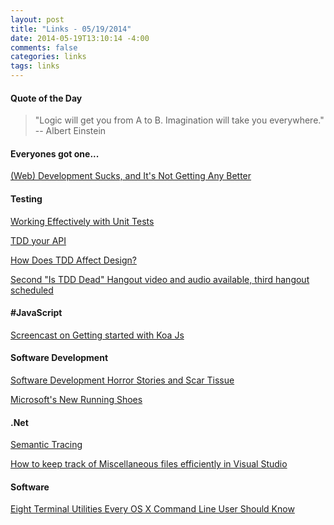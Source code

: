 ```yaml
---
layout: post
title: "Links - 05/19/2014"
date: 2014-05-19T13:10:14 -4:00
comments: false
categories: links
tags: links
---
```


#### Quote of the Day

<blockquote>"Logic will get you from A to B. Imagination will take you everywhere."<br>
-- Albert Einstein
</blockquote>

#### Everyones got one...

[(Web) Development Sucks, and It's Not Getting Any Better](http://blog.dantup.com/2014/05/web-development-sucks-and-its-not-getting-any-better/)

#### Testing

[Working Effectively with Unit Tests](https://leanpub.com/wewut)

[TDD your API](http://blog.balancedpayments.com/tdd-your-api/)

[How Does TDD Affect Design?](http://www.jamesshore.com/Blog/How-Does-TDD-Affect-Design.html)

[Second "Is TDD Dead" Hangout video and audio available, third hangout scheduled](http://martinfowler.com/snips/2014-is-tdd-hangout-2-video.html)

#### #JavaScript

[Screencast on Getting started with Koa Js](http://www.marcusoft.net/2014/05/screencast-on-getting-started-with-koa.html)

#### Software Development

[Software Development Horror Stories and Scar Tissue](http://jeremydmiller.com/2014/05/19/software-development-horror-stories-and-scar-tissue/)

[Microsoft's New Running Shoes](http://haacked.com/archive/2014/05/17/microsofts-new-running-shoes/)

#### .Net

[Semantic Tracing](http://msmvps.com/blogs/kathleen/archive/2014/05/12/semantic-tracing.aspx)

[How to keep track of Miscellaneous files efficiently in Visual Studio](http://dailydotnettips.com/2014/05/15/how-to-keep-track-of-miscellaneous-files-efficiently-in-visual-studio/)

#### Software

[Eight Terminal Utilities Every OS X Command Line User Should Know](http://www.mitchchn.me/2014/os-x-terminal/)

